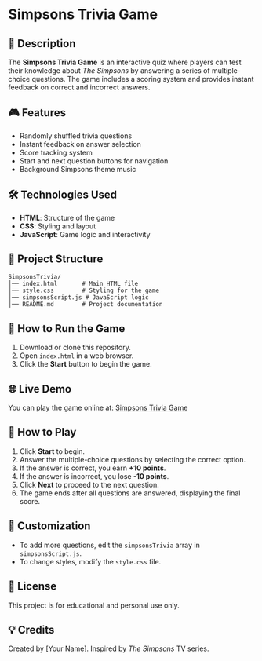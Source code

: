 # Simpsons Trivia Game

## 📌 Description
The **Simpsons Trivia Game** is an interactive quiz where players can test their knowledge about *The Simpsons* by answering a series of multiple-choice questions. The game includes a scoring system and provides instant feedback on correct and incorrect answers.

## 🎮 Features
- Randomly shuffled trivia questions
- Instant feedback on answer selection
- Score tracking system
- Start and next question buttons for navigation
- Background Simpsons theme music

## 🛠 Technologies Used
- **HTML**: Structure of the game
- **CSS**: Styling and layout
- **JavaScript**: Game logic and interactivity

## 📂 Project Structure
```
SimpsonsTrivia/
│── index.html       # Main HTML file
│── style.css        # Styling for the game
│── simpsonsScript.js # JavaScript logic
│── README.md        # Project documentation
```

## 🚀 How to Run the Game
1. Download or clone this repository.
2. Open `index.html` in a web browser.
3. Click the **Start** button to begin the game.

## 🌐 Live Demo
You can play the game online at:
[Simpsons Trivia Game](https://novozero.github.io/Simpsons_Trivia/)

## 📜 How to Play
1. Click **Start** to begin.
2. Answer the multiple-choice questions by selecting the correct option.
3. If the answer is correct, you earn **+10 points**.
4. If the answer is incorrect, you lose **-10 points**.
5. Click **Next** to proceed to the next question.
6. The game ends after all questions are answered, displaying the final score.

## 🔧 Customization
- To add more questions, edit the `simpsonsTrivia` array in `simpsonsScript.js`.
- To change styles, modify the `style.css` file.

## 📜 License
This project is for educational and personal use only.

## 💡 Credits
Created by [Your Name]. Inspired by *The Simpsons* TV series.

